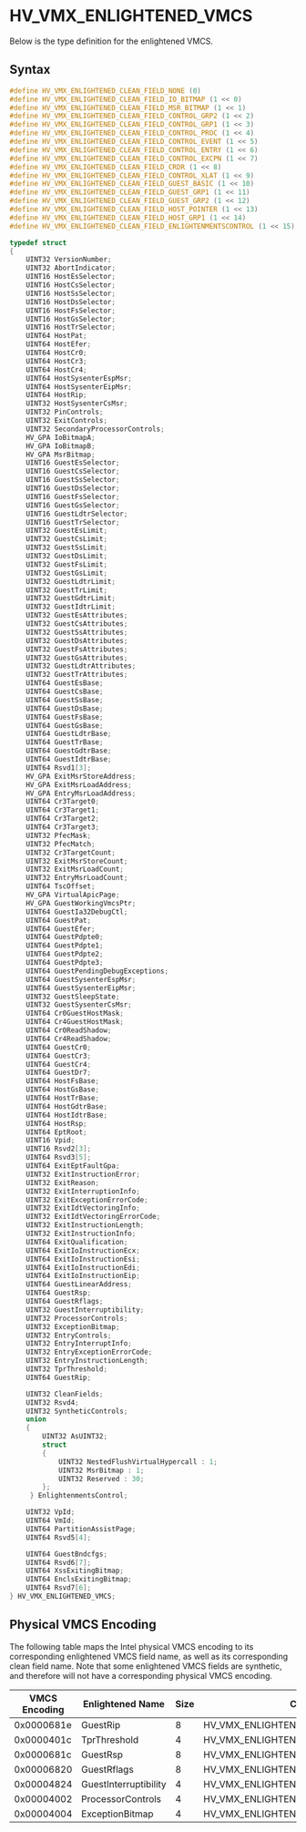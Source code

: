 # HV_VMX_ENLIGHTENED_VMCS

Below is the type definition for the enlightened VMCS.

## Syntax

```c
#define HV_VMX_ENLIGHTENED_CLEAN_FIELD_NONE (0)
#define HV_VMX_ENLIGHTENED_CLEAN_FIELD_IO_BITMAP (1 << 0)
#define HV_VMX_ENLIGHTENED_CLEAN_FIELD_MSR_BITMAP (1 << 1)
#define HV_VMX_ENLIGHTENED_CLEAN_FIELD_CONTROL_GRP2 (1 << 2)
#define HV_VMX_ENLIGHTENED_CLEAN_FIELD_CONTROL_GRP1 (1 << 3)
#define HV_VMX_ENLIGHTENED_CLEAN_FIELD_CONTROL_PROC (1 << 4)
#define HV_VMX_ENLIGHTENED_CLEAN_FIELD_CONTROL_EVENT (1 << 5)
#define HV_VMX_ENLIGHTENED_CLEAN_FIELD_CONTROL_ENTRY (1 << 6)
#define HV_VMX_ENLIGHTENED_CLEAN_FIELD_CONTROL_EXCPN (1 << 7)
#define HV_VMX_ENLIGHTENED_CLEAN_FIELD_CRDR (1 << 8)
#define HV_VMX_ENLIGHTENED_CLEAN_FIELD_CONTROL_XLAT (1 << 9)
#define HV_VMX_ENLIGHTENED_CLEAN_FIELD_GUEST_BASIC (1 << 10)
#define HV_VMX_ENLIGHTENED_CLEAN_FIELD_GUEST_GRP1 (1 << 11)
#define HV_VMX_ENLIGHTENED_CLEAN_FIELD_GUEST_GRP2 (1 << 12)
#define HV_VMX_ENLIGHTENED_CLEAN_FIELD_HOST_POINTER (1 << 13)
#define HV_VMX_ENLIGHTENED_CLEAN_FIELD_HOST_GRP1 (1 << 14)
#define HV_VMX_ENLIGHTENED_CLEAN_FIELD_ENLIGHTENMENTSCONTROL (1 << 15)

typedef struct
{
    UINT32 VersionNumber;
    UINT32 AbortIndicator;
    UINT16 HostEsSelector;
    UINT16 HostCsSelector;
    UINT16 HostSsSelector;
    UINT16 HostDsSelector;
    UINT16 HostFsSelector;
    UINT16 HostGsSelector;
    UINT16 HostTrSelector;
    UINT64 HostPat;
    UINT64 HostEfer;
    UINT64 HostCr0;
    UINT64 HostCr3;
    UINT64 HostCr4;
    UINT64 HostSysenterEspMsr;
    UINT64 HostSysenterEipMsr;
    UINT64 HostRip;
    UINT32 HostSysenterCsMsr;
    UINT32 PinControls;
    UINT32 ExitControls;
    UINT32 SecondaryProcessorControls;
    HV_GPA IoBitmapA;
    HV_GPA IoBitmapB;
    HV_GPA MsrBitmap;
    UINT16 GuestEsSelector;
    UINT16 GuestCsSelector;
    UINT16 GuestSsSelector;
    UINT16 GuestDsSelector;
    UINT16 GuestFsSelector;
    UINT16 GuestGsSelector;
    UINT16 GuestLdtrSelector;
    UINT16 GuestTrSelector;
    UINT32 GuestEsLimit;
    UINT32 GuestCsLimit;
    UINT32 GuestSsLimit;
    UINT32 GuestDsLimit;
    UINT32 GuestFsLimit;
    UINT32 GuestGsLimit;
    UINT32 GuestLdtrLimit;
    UINT32 GuestTrLimit;
    UINT32 GuestGdtrLimit;
    UINT32 GuestIdtrLimit;
    UINT32 GuestEsAttributes;
    UINT32 GuestCsAttributes;
    UINT32 GuestSsAttributes;
    UINT32 GuestDsAttributes;
    UINT32 GuestFsAttributes;
    UINT32 GuestGsAttributes;
    UINT32 GuestLdtrAttributes;
    UINT32 GuestTrAttributes;
    UINT64 GuestEsBase;
    UINT64 GuestCsBase;
    UINT64 GuestSsBase;
    UINT64 GuestDsBase;
    UINT64 GuestFsBase;
    UINT64 GuestGsBase;
    UINT64 GuestLdtrBase;
    UINT64 GuestTrBase;
    UINT64 GuestGdtrBase;
    UINT64 GuestIdtrBase;
    UINT64 Rsvd1[3];
    HV_GPA ExitMsrStoreAddress;
    HV_GPA ExitMsrLoadAddress;
    HV_GPA EntryMsrLoadAddress;
    UINT64 Cr3Target0;
    UINT64 Cr3Target1;
    UINT64 Cr3Target2;
    UINT64 Cr3Target3;
    UINT32 PfecMask;
    UINT32 PfecMatch;
    UINT32 Cr3TargetCount;
    UINT32 ExitMsrStoreCount;
    UINT32 ExitMsrLoadCount;
    UINT32 EntryMsrLoadCount;
    UINT64 TscOffset;
    HV_GPA VirtualApicPage;
    HV_GPA GuestWorkingVmcsPtr;
    UINT64 GuestIa32DebugCtl;
    UINT64 GuestPat;
    UINT64 GuestEfer;
    UINT64 GuestPdpte0;
    UINT64 GuestPdpte1;
    UINT64 GuestPdpte2;
    UINT64 GuestPdpte3;
    UINT64 GuestPendingDebugExceptions;
    UINT64 GuestSysenterEspMsr;
    UINT64 GuestSysenterEipMsr;
    UINT32 GuestSleepState;
    UINT32 GuestSysenterCsMsr;
    UINT64 Cr0GuestHostMask;
    UINT64 Cr4GuestHostMask;
    UINT64 Cr0ReadShadow;
    UINT64 Cr4ReadShadow;
    UINT64 GuestCr0;
    UINT64 GuestCr3;
    UINT64 GuestCr4;
    UINT64 GuestDr7;
    UINT64 HostFsBase;
    UINT64 HostGsBase;
    UINT64 HostTrBase;
    UINT64 HostGdtrBase;
    UINT64 HostIdtrBase;
    UINT64 HostRsp;
    UINT64 EptRoot;
    UINT16 Vpid;
    UINT16 Rsvd2[3];
    UINT64 Rsvd3[5];
    UINT64 ExitEptFaultGpa;
    UINT32 ExitInstructionError;
    UINT32 ExitReason;
    UINT32 ExitInterruptionInfo;
    UINT32 ExitExceptionErrorCode;
    UINT32 ExitIdtVectoringInfo;
    UINT32 ExitIdtVectoringErrorCode;
    UINT32 ExitInstructionLength;
    UINT32 ExitInstructionInfo;
    UINT64 ExitQualification;
    UINT64 ExitIoInstructionEcx;
    UINT64 ExitIoInstructionEsi;
    UINT64 ExitIoInstructionEdi;
    UINT64 ExitIoInstructionEip;
    UINT64 GuestLinearAddress;
    UINT64 GuestRsp;
    UINT64 GuestRflags;
    UINT32 GuestInterruptibility;
    UINT32 ProcessorControls;
    UINT32 ExceptionBitmap;
    UINT32 EntryControls;
    UINT32 EntryInterruptInfo;
    UINT32 EntryExceptionErrorCode;
    UINT32 EntryInstructionLength;
    UINT32 TprThreshold;
    UINT64 GuestRip;

    UINT32 CleanFields;
    UINT32 Rsvd4;
    UINT32 SyntheticControls;
    union
    {
        UINT32 AsUINT32;
        struct
        {
            UINT32 NestedFlushVirtualHypercall : 1;
            UINT32 MsrBitmap : 1;
            UINT32 Reserved : 30;
        };
     } EnlightenmentsControl;

    UINT32 VpId;
    UINT64 VmId;
    UINT64 PartitionAssistPage;
    UINT64 Rsvd5[4];

    UINT64 GuestBndcfgs;
    UINT64 Rsvd6[7];
    UINT64 XssExitingBitmap;
    UINT64 EnclsExitingBitmap;
    UINT64 Rsvd7[6];
} HV_VMX_ENLIGHTENED_VMCS;
 ```

## Physical VMCS Encoding

The following table maps the Intel physical VMCS encoding to its corresponding enlightened VMCS field name, as well as its corresponding clean field name. Note that some enlightened VMCS fields are synthetic, and therefore will not have a corresponding physical VMCS encoding.

| VMCS Encoding  | Enlightened Name            | Size   |  Clean Field Name                                            |
|----------------|-----------------------------|--------|--------------------------------------------------------------|
| 0x0000681e     | GuestRip                    | 8      | HV_VMX_ENLIGHTENED_CLEAN_FIELD_NONE                          |
| 0x0000401c     | TprThreshold                | 4      | HV_VMX_ENLIGHTENED_CLEAN_FIELD_NONE                          |
| 0x0000681c     | GuestRsp                    | 8      | HV_VMX_ENLIGHTENED_CLEAN_FIELD_GUEST_BASIC                   |
| 0x00006820     | GuestRflags                 | 8      | HV_VMX_ENLIGHTENED_CLEAN_FIELD_GUEST_BASIC                   |
| 0x00004824     | GuestInterruptibility       | 4      | HV_VMX_ENLIGHTENED_CLEAN_FIELD_GUEST_BASIC                   |
| 0x00004002     | ProcessorControls           | 4      | HV_VMX_ENLIGHTENED_CLEAN_FIELD_CONTROL_PROC                  |
| 0x00004004     | ExceptionBitmap             | 4      | HV_VMX_ENLIGHTENED_CLEAN_FIELD_CONTROL_EXCPN                 |
